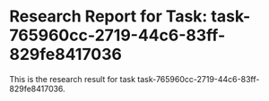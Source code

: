 # Research Report for Task: task-765960cc-2719-44c6-83ff-829fe8417036

This is the research result for task task-765960cc-2719-44c6-83ff-829fe8417036.